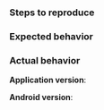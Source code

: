 ### Steps to reproduce

### Expected behavior
<!-- Tell us what should happen -->

### Actual behavior
<!-- Tell us what happens instead -->

**Application version**:

**Android version**:
